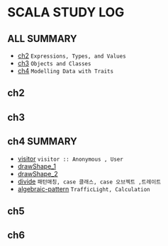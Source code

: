 # SCALA STUDY LOG

## ALL SUMMARY

- [ch2] `Expressions, Types, and Values`
- [ch3] `Objects and Classes`
- [ch4] `Modelling Data with Traits`

[ch2]: /book/EssentialScala/ch2/ch2.summary.md
[ch3]: /book/EssentialScala/ch3/ch3.summary.md
[ch4]: /book/EssentialScala/ch4/ch4.summary.md

## ch2

## ch3

## ch4 SUMMARY

- [visitor] `visitor :: Anonymous , User`
- [drawShape_1]
- [drawShape_2]
- [divide] `패턴매칭, case 클래스, case 오브젝트 ,트레이트`
- [algebraic-pattern] `TrafficLight, Calculation`

[visitor]: /book/EssentialScala/ch4/visitor.code.md
[drawshape_1]: /book/EssentialScala/ch4/drawShape_1.code.md
[drawshape_2]: /book/EssentialScala/ch4/drawShape_2.code.md
[divide]: /book/EssentialScala/ch4/divide.code.md
[algebraic-pattern]: /book/EssentialScala/ch4/algebraic.pattern.code.md

## ch5

## ch6
